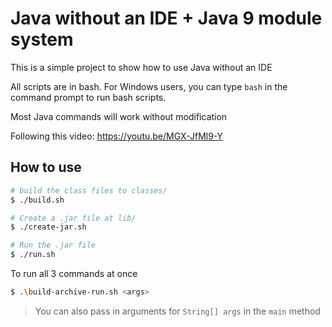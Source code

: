 # Java without an IDE + Java 9 module system

This is a simple project to show how to use Java without an IDE

All scripts are in bash. For Windows users, you can type `bash` in the command prompt to run bash scripts.

Most Java commands will work without modification

Following this video: https://youtu.be/MGX-JfMl9-Y

## How to use

```sh
# build the class files to classes/
$ ./build.sh

# Create a .jar file at lib/
$ ./create-jar.sh

# Run the .jar file
$ ./run.sh
```

To run all 3 commands at once

```sh
$ .\build-archive-run.sh <args>
```

> You can also pass in arguments for `String[] args` in the `main` method
